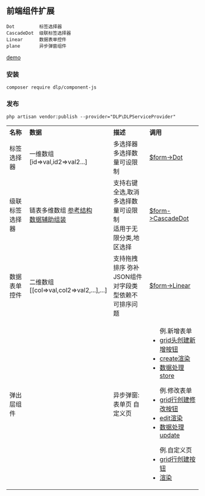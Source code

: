 ## 前端组件扩展
    Dot         标签选择器   
    CascadeDot  级联标签选择器
    Linear      数据表单控件   
    plane       异步弹窗组件

[demo](https://codepen.io/ydtg1993-the-bashful/pen/rNdWade)
    
### 安装
```shell script
composer require dlp/component-js
```
### 发布
```shell script
php artisan vendor:publish --provider="DLP\DLPServiceProvider"
```

<table> 
    <tr>
        <th style="text-align:left;">名称</td>
        <th style="text-align:left;">数据</td>
        <th style="text-align:left;">描述</td>
        <th style="text-align:left;">调用</td>
    </tr>
    <tr>
        <td style="text-align:left;">标签选择器</td>
        <td style="text-align:left;">一维数组<br/>[id=>val,id2=>val2...]</td>
        <td style="text-align:left;">多选择器<br/>多选择数量可设限制</td>
        <td style="text-align:left;"><a target="_blank" href='https://github.com/laravel-admin-extensions/component-js/blob/main/test/example.php#L134'>$form->Dot</a></td>
    </tr>
    <tr>
        <td style="text-align:left;">级联标签选择器</td>
        <td style="text-align:left;">链表多维数组 <a target="_blank" href='https://github.com/laravel-admin-extensions/component-js/blob/main/test/example.php#L188'>参考结构</a>
        <br/>
        <a target="_blank" href='https://github.com/laravel-admin-extensions/component-js/blob/main/test/example.php#L143'>数据辅助组装</a><br/>
        </td>
        <td style="text-align:left;">支持右键全选,取消<br/>多选择数量可设限制<br/>适用于无限分类,地区选择</td>
        <td style="text-align:left;"><a target="_blank" href='https://github.com/laravel-admin-extensions/component-js/blob/main/test/example.php#L150'>$form->CascadeDot</a></td>
    </tr>
    <tr>
        <td style="text-align:left;">数据表单控件</td>
        <td style="text-align:left;">二维数组<br/>[[col=>val,col2=>val2,...],...]</td>
        <td style="text-align:left;">支持拖拽排序 弥补JSON组件<br/>对字段类型依赖不可排序问题</td>
        <td style="text-align:left;"><a target="_blank" href='https://github.com/laravel-admin-extensions/component-js/blob/main/test/example.php#L163'>$form->Linear</a></td>
    </tr>
    <tr>
        <td style="text-align:left;">弹出层组件</td>
        <td style="text-align:left;"></td>
        <td style="text-align:left;">异步弹窗:表单页 自定义页</td>
        <td style="text-align:left;">
         <ul>
            例.新增表单
            <li><a target="_blank" href='https://github.com/laravel-admin-extensions/component-js/blob/main/test/example.php#L53'>grid头创建新增按钮</a></li>
            <li><a target="_blank" href='https://github.com/laravel-admin-extensions/component-js/blob/main/test/example.php#L78'>create渲染</a></li>
            <li><a target="_blank" href='https://github.com/laravel-admin-extensions/component-js/blob/main/test/example.php#L82'>数据处理store</a></li>
        </ul>
        <ul>
            例.修改表单
            <li><a target="_blank" href='https://github.com/laravel-admin-extensions/component-js/blob/main/test/example.php#L68'>grid行创建修改按钮</a></li>
            <li><a target="_blank" href='https://github.com/laravel-admin-extensions/component-js/blob/main/test/example.php#L101'>edit渲染</a></li>
            <li><a target="_blank" href='https://github.com/laravel-admin-extensions/component-js/blob/main/test/example.php#L105'>数据处理update</a></li>
        </ul>
        <ul>
            例.自定义页
            <li><a target="_blank" href='https://github.com/laravel-admin-extensions/component-js/blob/main/test/example.php#L69'>grid行创建按钮</a></li>
            <li><a target="_blank" href='https://github.com/laravel-admin-extensions/component-js/blob/main/test/example.php#L182'>渲染</a></li>
        </ul>
    </tr>
</table>

